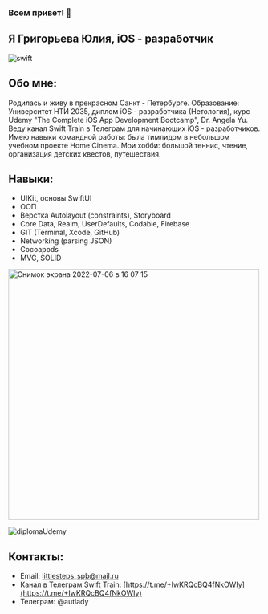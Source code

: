 ### Всем привет! 👋
## Я Григорьева Юлия, iOS - разработчик

![swift](https://user-images.githubusercontent.com/98653699/177410299-8d0ab849-f500-45b5-bc2b-286b0c4b6c16.jpg)

## Обо мне:

Родилась и живу в прекрасном Санкт - Петербурге. Образование: Университет НТИ 2035, диплом iOS - разработчика (Нетология), курс Udemy "The Complete iOS App Development Bootcamp", Dr. Angela Yu. Веду канал Swift Train в Телеграм для начинающих iOS - разработчиков. Имею навыки командной работы: была тимлидом в небольшом учебном проекте Home Cinema. Мои хобби: большой теннис, чтение, организация детских квестов, путешествия.

## Навыки:
* UIKit, основы SwiftUI
* ООП
* Верстка Autolayout (constraints), Storyboard
* Сore Data, Realm, UserDefaults, Codable, Firebase
* GIT (Terminal, Xcode, GitHub)
* Networking (parsing JSON)
* Cocoapods
* MVC, SOLID

<img width="500" alt="Снимок экрана 2022-07-06 в 16 07 15" src="https://user-images.githubusercontent.com/98653699/177557512-5bee9bbe-e1b6-42ba-93d7-dd1787c70fa3.png">

![diplomaUdemy](https://user-images.githubusercontent.com/98653699/183262104-241d2937-a1f8-42f0-925e-748dd098fc6f.jpeg)



## Контакты:

* Email: littlesteps_spb@mail.ru
* Канал в Телеграм Swift Train: [https://t.me/+IwKRQcBQ4fNkOWIy](https://t.me/+IwKRQcBQ4fNkOWIy)
* Телеграм: @autlady
